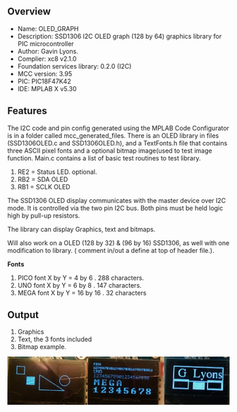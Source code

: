 Overview
--------------------------------------------
* Name: OLED_GRAPH
* Description: SSD1306 I2C OLED graph (128 by 64) graphics library for PIC microcontroller 
* Author: Gavin Lyons.
* Complier: xc8 v2.1.0
* Foundation services library: 0.2.0 (I2C)
* MCC version: 3.95
* PIC: PIC18F47K42
* IDE:  MPLAB X v5.30

Features
----------------------

The I2C code and pin config generated using the MPLAB Code Configurator is in a folder called mcc_generated_files. 
There is  an OLED library in files (SSD1306OLED.c and SSD1306OLED.h),
and a TextFonts.h file that contains three ASCII pixel fonts and a optional bitmap image(used to test image function.
Main.c  contains a list of basic test routines to test library. 

1. RE2 = Status LED. optional.
2. RB2 = SDA OLED
3. RB1 = SCLK OLED

The SSD1306 OLED display communicates with the master device over I2C mode.
It is controlled via the two pin I2C bus. Both pins must be held logic high by pull-up resistors. 

The library can  display Graphics, text and bitmaps.

 Will also work on a  OLED (128 by 32) & (96 by 16) SSD1306, as well with one modification to library.
( comment in/out a define at top of header file.). 

**Fonts** 

1. PICO font X by Y  = 4 by 6 . 288 characters.
2. UNO font X by Y = 6 by 8 . 147 characters.
3. MEGA font X by Y  = 16 by 16 . 32 characters

Output
-----------------------

1. Graphics
2. Text, the 3 fonts included
3. Bitmap example.

![ output ](https://github.com/gavinlyonsrepo/pic_18F47K42_projects/blob/master/images/oledgraph.jpg)
